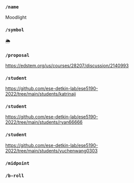 ### `/name`
Moodlight
### `/symbol`
🌦
### `/proposal`
https://edstem.org/us/courses/28207/discussion/2140993
### `/student`
https://github.com/ese-detkin-lab/ese5190-2022/tree/main/students/katrinaji
### `/student`
https://github.com/ese-detkin-lab/ese5190-2022/tree/main/students/ryan66666
### `/student`
https://github.com/ese-detkin-lab/ese5190-2022/tree/main/students/yuchenwang0303
### `/midpoint`
### `/b-roll`
